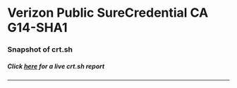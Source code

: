 # Verizon Public SureCredential CA G14-SHA1
### Snapshot of crt.sh
##### Click [here](https://crt.sh/?q=8F69E43A302B5AC63B611F8B80E1421ED665CC23C648A32EC8D5A9AC710A3246) for a live crt.sh report

---
